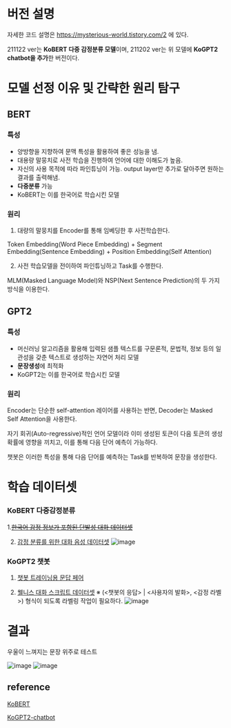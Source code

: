 # 버전 설명

자세한 코드 설명은 https://mysterious-world.tistory.com/2 에 있다. 

211122 ver는 **KoBERT 다중 감정분류 모델**이며,
211202 ver는 위 모델에 **KoGPT2 chatbot을 추가**한 버전이다. 

# 모델 선정 이유 및 간략한 원리 탐구
## BERT
### 특성
- 양방향을 지향하여 문맥 특성을 활용하여 좋은 성능을 냄.
- 대용량 말뭉치로 사전 학습을 진행하여 언어에 대한 이해도가 높음.
- 자신의 사용 목적에 따라 파인튜닝이 가능. output layer만 추가로 달아주면 원하는 결과를 출력해냄.
- **다중분류** 가능
- KoBERT는 이를 한국어로 학습시킨 모델
### 원리
1. 대량의 말뭉치를 Encoder를 통해 임베딩한 후 사전학습한다. 

  Token Embedding(Word Piece Embedding) + Segment Embedding(Sentence Embedding) + Position Embedding(Self Attention)

2. 사전 학습모델을 전이하여 파인튜닝하고 Task를 수행한다.

  MLM(Masked Language Model)와 NSP(Next Sentence Prediction)의 두 가지 방식을 이용한다.

## GPT2
### 특성
- 머신러닝 알고리즘을 활용해 입력된 샘플 텍스트를 구문론적, 문법적, 정보 등의 일관성을 갖춘 텍스트로 생성하는 자연어 처리 모델
- **문장생성**에 최적화
- KoGPT2는 이를 한국어로 학습시킨 모델
### 원리 
Encoder는 단순한 self-attention 레이어를 사용하는 반면, Decoder는 Masked Self Attention을 사용한다.

자기 회귀(Auto-regressive)적인 언어 모델이라 이미 생성된 토큰이 다음 토큰의 생성 확률에 영향을 끼치고, 이를 통해 다음 단어 예측이 가능하다. 

챗봇은 이러한 특성을 통해 다음 단어를 예측하는 Task를 반복하여 문장을 생성한다.

# 학습 데이터셋

### KoBERT 다중감정분류
1.~~[한국어 감정 정보가 포함된 단발성 대화 데이터셋](https://aihub.or.kr/opendata/keti-data/recognition-laguage/KETI-02-009)~~

2. [감정 분류를 위한 대화 음성 데이터셋](https://aihub.or.kr/opendata/keti-data/recognition-laguage/KETI-02-002)
![image](https://user-images.githubusercontent.com/68471619/145357042-0109cb8f-507c-4875-96df-9ee3e6eb1026.png)

### KoGPT2 챗봇
1. [챗봇 트레이닝용 문답 페어](https://github.com/songys/Chatbot_data)

2. [웰니스 대화 스크립트 데이터셋](https://aihub.or.kr/opendata/keti-data/recognition-laguage/KETI-02-006)
  ※ (<챗봇의 응답> | <사용자의 발화>, <감정 라벨>) 형식이 되도록 라벨링 작업이 필요하다.
![image](https://user-images.githubusercontent.com/68471619/145357192-bf3639a2-a33d-4db0-93c7-3efc9780db4f.png)

# 결과
 우울이 느껴지는 문장 위주로 테스트
 
![image](https://user-images.githubusercontent.com/68471619/145357864-43abe9db-a35f-4300-bf2d-6473e68db0b1.png)
![image](https://user-images.githubusercontent.com/68471619/145357884-30bc212c-a648-4570-8520-fb0550fd332a.png)


## reference
[KoBERT](https://github.com/haven-jeon/KoGPT2-chatbot)

[KoGPT2-chatbot](https://github.com/haven-jeon/KoGPT2-chatbot)

